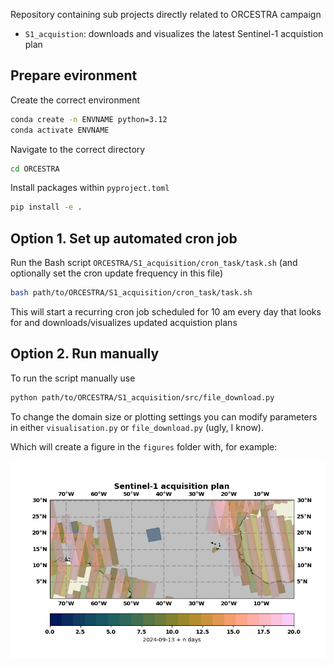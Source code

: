 Repository containing sub projects directly related to ORCESTRA campaign

- `S1_acquistion`: downloads and visualizes the latest Sentinel-1 acquistion plan

## Prepare evironment

Create the correct environment

```bash
conda create -n ENVNAME python=3.12
conda activate ENVNAME
```
Navigate to the correct directory

```bash
cd ORCESTRA
```
Install packages within `pyproject.toml`

```bash
pip install -e .
```

## Option 1. Set up automated cron job
Run the Bash script `ORCESTRA/S1_acquisition/cron_task/task.sh` (and optionally set the cron update frequency in this file)

```bash
bash path/to/ORCESTRA/S1_acquisition/cron_task/task.sh
```

This will start a recurring cron job scheduled for 10 am every day that looks for and downloads/visualizes updated acquistion plans

## Option 2. Run manually

To run the script manually use

```bash
python path/to/ORCESTRA/S1_acquisition/src/file_download.py
```

To change the domain size or plotting settings you can modify parameters in either `visualisation.py` or `file_download.py` (ugly, I know).

Which will create a figure in the `figures` folder with, for example:

![alt text](S1_acquisition/figures/S1_acquisition_plan_example.png)